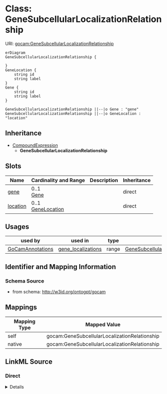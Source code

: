 

# Class: GeneSubcellularLocalizationRelationship



URI: [gocam:GeneSubcellularLocalizationRelationship](http://w3id.org/ontogpt/gocam/GeneSubcellularLocalizationRelationship)



```mermaid
erDiagram
GeneSubcellularLocalizationRelationship {

}
GeneLocation {
    string id  
    string label  
}
Gene {
    string id  
    string label  
}

GeneSubcellularLocalizationRelationship ||--|o Gene : "gene"
GeneSubcellularLocalizationRelationship ||--|o GeneLocation : "location"

```




## Inheritance
* [CompoundExpression](CompoundExpression.md)
    * **GeneSubcellularLocalizationRelationship**



## Slots

| Name | Cardinality and Range | Description | Inheritance |
| ---  | --- | --- | --- |
| [gene](gene.md) | 0..1 <br/> [Gene](Gene.md) |  | direct |
| [location](location.md) | 0..1 <br/> [GeneLocation](GeneLocation.md) |  | direct |





## Usages

| used by | used in | type | used |
| ---  | --- | --- | --- |
| [GoCamAnnotations](GoCamAnnotations.md) | [gene_localizations](gene_localizations.md) | range | [GeneSubcellularLocalizationRelationship](GeneSubcellularLocalizationRelationship.md) |






## Identifier and Mapping Information







### Schema Source


* from schema: http://w3id.org/ontogpt/gocam





## Mappings

| Mapping Type | Mapped Value |
| ---  | ---  |
| self | gocam:GeneSubcellularLocalizationRelationship |
| native | gocam:GeneSubcellularLocalizationRelationship |





## LinkML Source

<!-- TODO: investigate https://stackoverflow.com/questions/37606292/how-to-create-tabbed-code-blocks-in-mkdocs-or-sphinx -->

### Direct

<details>
```yaml
name: GeneSubcellularLocalizationRelationship
from_schema: http://w3id.org/ontogpt/gocam
is_a: CompoundExpression
attributes:
  gene:
    name: gene
    from_schema: http://w3id.org/ontogpt/gocam
    domain_of:
    - GeneOrganismRelationship
    - GeneMolecularActivityRelationship
    - GeneMolecularActivityRelationship2
    - GeneSubcellularLocalizationRelationship
    range: Gene
  location:
    name: location
    from_schema: http://w3id.org/ontogpt/gocam
    rank: 1000
    domain_of:
    - GeneSubcellularLocalizationRelationship
    range: GeneLocation

```
</details>

### Induced

<details>
```yaml
name: GeneSubcellularLocalizationRelationship
from_schema: http://w3id.org/ontogpt/gocam
is_a: CompoundExpression
attributes:
  gene:
    name: gene
    from_schema: http://w3id.org/ontogpt/gocam
    alias: gene
    owner: GeneSubcellularLocalizationRelationship
    domain_of:
    - GeneOrganismRelationship
    - GeneMolecularActivityRelationship
    - GeneMolecularActivityRelationship2
    - GeneSubcellularLocalizationRelationship
    range: Gene
  location:
    name: location
    from_schema: http://w3id.org/ontogpt/gocam
    rank: 1000
    alias: location
    owner: GeneSubcellularLocalizationRelationship
    domain_of:
    - GeneSubcellularLocalizationRelationship
    range: GeneLocation

```
</details>